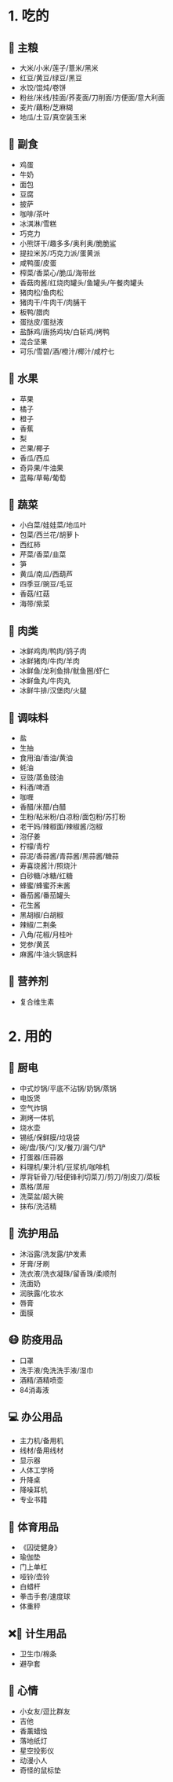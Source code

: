 # 1. 吃的

## 🍜 主粮

- 大米/小米/莲子/薏米/黑米
- 红豆/黄豆/绿豆/黑豆
- 水饺/馄炖/卷饼
- 粉丝/米线/挂面/荞麦面/刀削面/方便面/意大利面
- 麦片/藕粉/芝麻糊
- 地瓜/土豆/真空装玉米

## 🍫 副食

- 鸡蛋
- 牛奶
- 面包
- 豆腐
- 披萨
- 咖啡/茶叶
- 冰淇淋/雪糕
- 巧克力
- 小熊饼干/趣多多/奥利奥/脆脆鲨
- 提拉米苏/巧克力派/蛋黄派
- 咸鸭蛋/皮蛋
- 榨菜/香菜心/脆瓜/海带丝
- 香菇肉酱/红烧肉罐头/鱼罐头/午餐肉罐头
- 猪肉松/鱼肉松
- 猪肉干/牛肉干/肉脯干
- 板鸭/腊肉
- 蛋挞皮/蛋挞液
- 盐酥鸡/唐扬鸡块/白斩鸡/烤鸭
- 混合坚果
- 可乐/雪碧/酒/橙汁/椰汁/咸柠七

## 🍎 水果

- 苹果
- 橘子
- 橙子
- 香蕉
- 梨
- 芒果/椰子
- 香瓜/西瓜
- 奇异果/牛油果
- 蓝莓/草莓/葡萄

## 🥬 蔬菜

- 小白菜/娃娃菜/地瓜叶
- 包菜/西兰花/胡萝卜
- 西红柿
- 芹菜/香菜/韭菜
- 笋
- 黄瓜/南瓜/西葫芦
- 四季豆/豌豆/毛豆
- 香菇/红菇
- 海带/紫菜

## 🐔 肉类

- 冰鲜鸡肉/鸭肉/鸽子肉
- 冰鲜猪肉/牛肉/羊肉
- 冰鲜鱼/龙利鱼排/鱿鱼圈/虾仁
- 冰鲜鱼丸/牛肉丸
- 冰鲜牛排/汉堡肉/火腿

## 🧂 调味料

- 盐
- 生抽
- 食用油/香油/黄油
- 蚝油
- 豆豉/蒸鱼豉油
- 料酒/啤酒
- 咖喱
- 香醋/米醋/白醋
- 生粉/粘米粉/白凉粉/面包粉/苏打粉
- 老干妈/辣椒面/辣椒酱/泡椒
- 泡仔姜
- 柠檬/青柠
- 蒜泥/香蒜酱/青蒜酱/黑蒜酱/糖蒜
- 寿喜烧酱汁/照烧汁
- 白砂糖/冰糖/红糖
- 蜂蜜/蜂蜜芥末酱
- 番茄酱/番茄罐头
- 花生酱
- 黑胡椒/白胡椒
- 辣椒/二荆条
- 八角/花椒/月桂叶
- 党参/黄芪
- 麻酱/牛油火锅底料

## 💊 营养剂

- 复合维生素

# 2. 用的

## 🍳 厨电

- 中式炒锅/平底不沾锅/奶锅/蒸锅
- 电饭煲
- 空气炸锅
- 涮烤一体机
- 烧水壶
- 锡纸/保鲜膜/垃圾袋
- 碗/盘/筷/勺/叉/餐刀/漏勺/铲
- 打蛋器/压蒜器
- 料理机/果汁机/豆浆机/咖啡机
- 厚背斩骨刀/轻便锋利切菜刀/剪刀/削皮刀/菜板
- 蒸格/蒸屉
- 洗菜盆/超大碗
- 抹布/洗洁精

## 🧴 洗护用品

- 沐浴露/洗发露/护发素
- 牙膏/牙刷
- 洗衣液/洗衣凝珠/留香珠/柔顺剂
- 洗面奶
- 润肤露/化妆水
- 唇膏
- 面膜

## 😷 防疫用品

- 口罩
- 洗手液/免洗洗手液/湿巾
- 酒精/酒精喷壶
- 84消毒液

## 💻 办公用品

- 主力机/备用机
- 线材/备用线材
- 显示器
- 人体工学椅
- 升降桌
- 降噪耳机
- 专业书籍

## 🏀 体育用品

- 《囚徒健身》
- 瑜伽垫
- 门上单杠
- 哑铃/壶铃
- 白蜡杆
- 拳击手套/速度球
- 体重秤

## ❌👶 计生用品

- 卫生巾/棉条
- 避孕套

## 🥺 心情

- 小女友/逗比群友
- 吉他
- 香薰蜡烛
- 落地纸灯
- 星空投影仪
- 动漫小人
- 奇怪的鼠标垫
